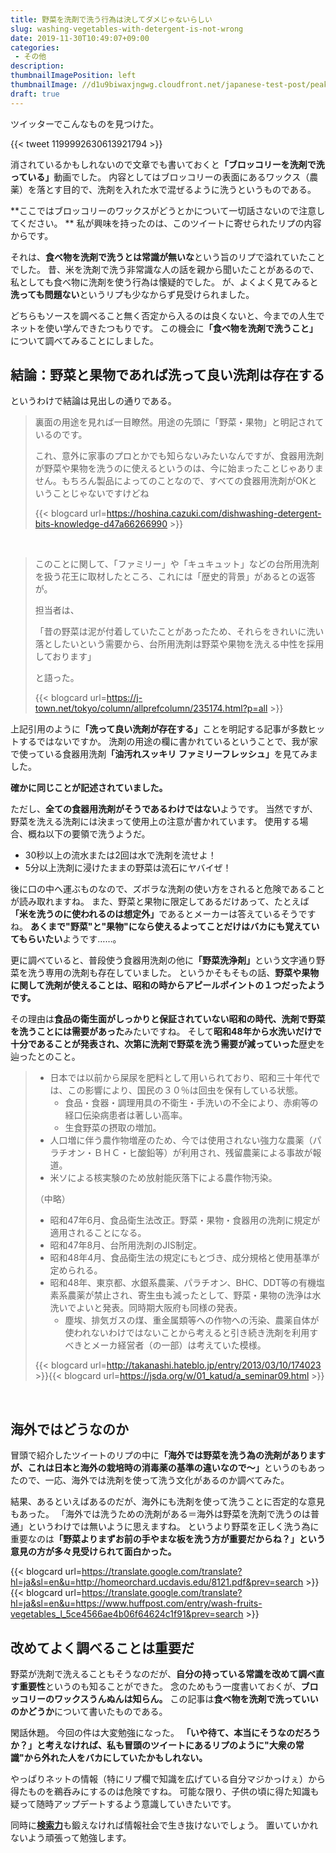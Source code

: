 ```yaml
---
title: 野菜を洗剤で洗う行為は決してダメじゃないらしい
slug: washing-vegetables-with-detergent-is-not-wrong
date: 2019-11-30T10:49:07+09:00
categories: 
 - その他
description: 
thumbnailImagePosition: left
thumbnailImage: //d1u9biwaxjngwg.cloudfront.net/japanese-test-post/peak-140.jpg
draft: true
---
```

<!--more-->

ツイッターでこんなものを見つけた。

{{< tweet 1199992630613921794 >}}&nbsp;

消されているかもしれないので文章でも書いておくと<strong>「ブロッコリーを洗剤で洗っている」</strong>動画でした。
内容としてはブロッコリーの表面にあるワックス（農薬）を落とす目的で、洗剤を入れた水で混ぜるように洗うというものである。

**ここではブロッコリーのワックスがどうとかについて一切話さないので注意してください。
**
私が興味を持ったのは、このツイートに寄せられたリプの内容からです。

それは、<strong>食べ物を洗剤で洗うとは常識が無いな</strong>という旨のリプで溢れていたことでした。
昔、米を洗剤で洗う非常識な人の話を親から聞いたことがあるので、私としても食べ物に洗剤を使う行為は懐疑的でした。
が、よくよく見てみると<strong>洗っても問題ない</strong>というリプも少なからず見受けられました。

どちらもソースを調べること無く否定から入るのは良くないと、今までの人生でネットを使い学んできたつもりです。
この機会に<strong>「食べ物を洗剤で洗うこと」</strong>について調べてみることにしました。

<h2>結論：野菜と果物であれば洗って良い洗剤は存在する</h2>

というわけで結論は見出しの通りである。

<blockquote>
  裏面の用途を見れば一目瞭然。用途の先頭に「野菜・果物」と明記されているのです。
  
  これ、意外に家事のプロとかでも知らないみたいなんですが、食器用洗剤が野菜や果物を洗うのに使えるというのは、今に始まったことじゃありません。もちろん製品によってのことなので、すべての食器用洗剤がOKということじゃないですけどね
  
{{< blogcard url=https://hoshina.cazuki.com/dishwashing-detergent-bits-knowledge-d47a66266990 >}}</blockquote>

&nbsp;

<blockquote>
  このことに関して、「ファミリー」や「キュキュット」などの台所用洗剤を扱う花王に取材したところ、これには「歴史的背景」があるとの返答が。
  
  担当者は、
  
  「昔の野菜は泥が付着していたことがあったため、それらをきれいに洗い落としたいという需要から、台所用洗剤は野菜や果物を洗える中性を採用しております」
  
  と語った。
  
{{< blogcard url=https://j-town.net/tokyo/column/allprefcolumn/235174.html?p=all >}}  &nbsp;
</blockquote>

上記引用のように<strong>「洗って良い洗剤が存在する」</strong>ことを明記する記事が多数ヒットするではないですか。
洗剤の用途の欄に書かれているということで、我が家で使っている食器用洗剤<strong>「油汚れスッキリ ファミリーフレッシュ」</strong>を見てみました。

<strong>確かに同じことが記述されていました。</strong>

ただし、<strong>全ての食器用洗剤がそうであるわけではない</strong>ようです。
当然ですが、野菜を洗える洗剤には決まって使用上の注意が書かれています。
使用する場合、概ね以下の要領で洗うようだ。

<ul>
<li>30秒以上の流水または2回は水で洗剤を流せよ！</li>
<li>5分以上洗剤に浸けたままの野菜は流石にヤバイぜ！</li>
</ul>

後に口の中へ運ぶものなので、ズボラな洗剤の使い方をされると危険であることが読み取れますね。
また、野菜と果物に限定してあるだけあって、たとえば<strong>「米を洗うのに使われるのは想定外」</strong>であるとメーカーは答えているそうですね。
<strong>あくまで"野菜"と"果物"になら使えるよってことだけはバカにも覚えていてもらいたい</strong>ようです……。

更に調べていると、普段使う食器用洗剤の他に<strong>「野菜洗浄剤」</strong>という文字通り野菜を洗う専用の洗剤も存在していました。
というかそもそもの話、<strong>野菜や果物に関して洗剤が使えることは、昭和の時からアピールポイントの１つだったようです。</strong>

その理由は<strong>食品の衛生面がしっかりと保証されていない昭和の時代、洗剤で野菜を洗うことには需要があった</strong>みたいですね。
そして<strong>昭和48年から水洗いだけで十分であることが発表され、次第に洗剤で野菜を洗う需要が減っていった</strong>歴史を辿ったとのこと。

<blockquote>
  <ul>
  <li>日本では以前から屎尿を肥料として用いられており、昭和三十年代では、この影響により、国民の３０％は回虫を保有している状態。
  
  <ul>
  <li>食品・食器・調理用具の不衛生・手洗いの不全により、赤痢等の経口伝染病患者は著しい高率。</li>
  <li>生食野菜の摂取の増加。</li>
  </ul></li>
  <li>人口増に伴う農作物増産のため、今では使用されない強力な農薬（パラチオン・ＢＨＣ・ヒ酸鉛等）が利用され、残留農薬による事故が報道。</li>
  <li>米ソによる核実験のため放射能灰落下による農作物汚染。</li>
  </ul>
  
  （中略）
  
  <ul>
  <li>昭和47年6月、食品衛生法改正。野菜・果物・食器用の洗剤に規定が適用されることになる。</li>
  <li>昭和47年8月、台所用洗剤のJIS制定。</li>
  <li>昭和48年4月、食品衛生法の規定にもとづき、成分規格と使用基準が定められる。</li>
  <li>昭和48年、東京都、水銀系農薬、パラチオン、BHC、DDT等の有機塩素系農薬が禁止され、寄生虫も減ったとして、野菜・果物の洗浄は水洗いでよいと発表。同時期大阪府も同様の発表。
  
  <ul>
  <li>塵埃、排気ガスの煤、重金属類等への作物への汚染、農薬自体が使われないわけではないことから考えると引き続き洗剤を利用すべきとメーカ経営者（の一部）は考えていた模様。</li>
  </ul></li>
  </ul>
  
{{< blogcard url=http://takanashi.hateblo.jp/entry/2013/03/10/174023 >}}{{< blogcard url=https://jsda.org/w/01_katud/a_seminar09.html >}}</blockquote>

&nbsp;

<h2>海外ではどうなのか</h2>

冒頭で紹介したツイートのリプの中に<strong>「海外では野菜を洗う為の洗剤がありますが、これは日本と海外の栽培時の消毒薬の基準の違いなので〜」</strong>というのもあったので、一応、海外では洗剤を使って洗う文化があるのか調べてみた。

結果、あるといえばあるのだが、海外にも洗剤を使って洗うことに否定的な意見もあった。
「海外では洗うための洗剤がある＝海外は野菜を洗剤で洗うのは普通」というわけでは無いように思えますね。
というより野菜を正しく洗う為に重要なのは<strong>「野菜よりまずお前の手やまな板を洗う方が重要だからね？」という意見の方が多々見受けられて面白かった。</strong>

{{< blogcard url=https://translate.google.com/translate?hl=ja&sl=en&u=http://homeorchard.ucdavis.edu/8121.pdf&prev=search >}}
{{< blogcard url=https://translate.google.com/translate?hl=ja&sl=en&u=https://www.huffpost.com/entry/wash-fruits-vegetables_l_5ce4566ae4b06f64624c1f91&prev=search >}}
<h2>改めてよく調べることは重要だ</h2>

野菜が洗剤で洗えることもそうなのだが、<strong>自分の持っている常識を改めて調べ直す重要性</strong>というのも知ることができた。
念のためもう一度書いておくが、<strong>ブロッコリーのワックスうんぬんは知らん。</strong>
この記事は<strong>食べ物を洗剤で洗っていいのかどうか</strong>について書いたものである。

閑話休題。
今回の件は大変勉強になった。
<strong>「いや待て、本当にそうなのだろうか？」と考えなければ、私も冒頭のツイートにあるリプのように"大衆の常識"から外れた人をバカにしていたかもしれない。</strong>

やっぱりネットの情報（特にリプ欄で知識を広げている自分マジかっけぇ）から得たものを鵜呑みにするのは危険ですね。
可能な限り、子供の頃に得た知識も疑って随時アップデートするよう意識していきたいです。

同時に<a href="https://hackheatharu.xyz/benefits-of-using-various-search-methods/"><strong>検索力</strong></a>も鍛えなければ情報社会で生き抜けないでしょう。
置いていかれないよう頑張って勉強します。
